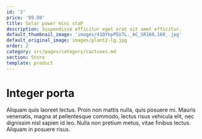 ```yaml
---
id: '2'
price: '99.00'
title: Solar power mini staP
description: Suspendisse efficitur eget erat sit amet efficitur.
default_thumbnail_image: 'images/41QYkpPEU7L._AC_SR160,160_.jpg'
default_original_image: images/plant2-lg.jpg
order: 2
category: src/pages/category/cactuses.md
section: Store
template: product
---
```


# Integer porta

Aliquam quis laoreet lectus. Proin non mattis nulla, quis posuere mi. Mauris venenatis, magna at pellentesque commodo, lectus risus vehicula elit, nec dignissim nisl sapien id leo. Nulla non pretium metus, vitae finibus lectus. Aliquam in posuere risus.